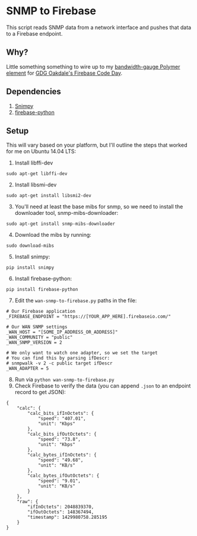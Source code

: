 # SNMP to Firebase

This script reads SNMP data from a network interface and pushes that data to a Firebase endpoint.

## Why?

Little something something to wire up to my [bandwidth-gauge Polymer element](https://github.com/justinribeiro/bandwidth-gauge) for [GDG Oakdale's Firebase Code Day](http://www.meetup.com/GDG-Oakdale/events/220949519/).

## Dependencies

1. [Snimpy](https://snimpy.readthedocs.org/en/latest/)
2. [firebase-python](https://pypi.python.org/pypi/python-firebase/1.2)

## Setup

This will vary based on your platform, but I'll outline the steps that worked for me on Ubuntu 14.04 LTS:

1. Install libffi-dev
```
sudo apt-get libffi-dev
```
2. Install libsmi-dev
```
sudo apt-get install libsmi2-dev
```
3. You'll need at least the base mibs for snmp, so we need to install the downloader tool, snmp-mibs-downloader:
```
sudo apt-get install snmp-mibs-downloader
```
4. Download the mibs by running:
```
sudo download-mibs
```
5. Install snimpy:
```
pip install snimpy
```
6. Install firebase-python:
```
pip install firebase-python
```
7. Edit the `wan-snmp-to-firebase.py` paths in the file:
```
# Our Firebase application
_FIREBASE_ENDPOINT = "https://[YOUR_APP_HERE].firebaseio.com/"

# Our WAN SNMP settings
_WAN_HOST = "[SOME_IP_ADDRESS_OR_ADDRESS]"
_WAN_COMMUNITY = "public"
_WAN_SNMP_VERSION = 2

# We only want to watch one adapter, so we set the target
# You can find this by parsing ifDescr:
# snmpwalk -v 2 -c public target ifDescr
_WAN_ADAPTER = 5
```
8. Run via `python wan-snmp-to-firebase.py`
9. Check Firebase to verify the data (you can append `.json` to an endpoint record to get JSON):
```
{
    "calc": {
        "calc_bits_ifInOctets": {
            "speed": "407.01",
            "unit": "Kbps"
        },
        "calc_bits_ifOutOctets": {
            "speed": "73.8",
            "unit": "Kbps"
        },
        "calc_bytes_ifInOctets": {
            "speed": "49.68",
            "unit": "KB/s"
        },
        "calc_bytes_ifOutOctets": {
            "speed": "9.01",
            "unit": "KB/s"
        }
    },
    "raw": {
        "ifInOctets": 2048839370,
        "ifOutOctets": 148367494,
        "timestamp": 1429980758.285195
    }
}
```